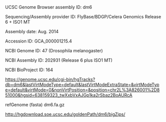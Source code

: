 

UCSC Genome Browser assembly ID: dm6

Sequencing/Assembly provider ID: FlyBase/BDGP/Celera Genomics Release 6 + ISO1 MT

Assembly date: Aug. 2014

Accession ID: GCA_000001215.4

NCBI Genome ID: 47 (Drosophila melanogaster)

NCBI Assembly ID: 202931 (Release 6 plus ISO1 MT)

NCBI BioProject ID: 164

https://genome.ucsc.edu/cgi-bin/hgTracks?db=dm6&lastVirtModeType=default&lastVirtModeExtraState=&virtModeType=default&virtMode=0&nonVirtPosition=&position=chr2L%3A826001%2D851000&hgsid=638159323_twXxbVxAJGp1ka2rSbaz2BoAURcA


refGenome (fasta) dm6.fa.gz

http://hgdownload.soe.ucsc.edu/goldenPath/dm6/bigZips/
